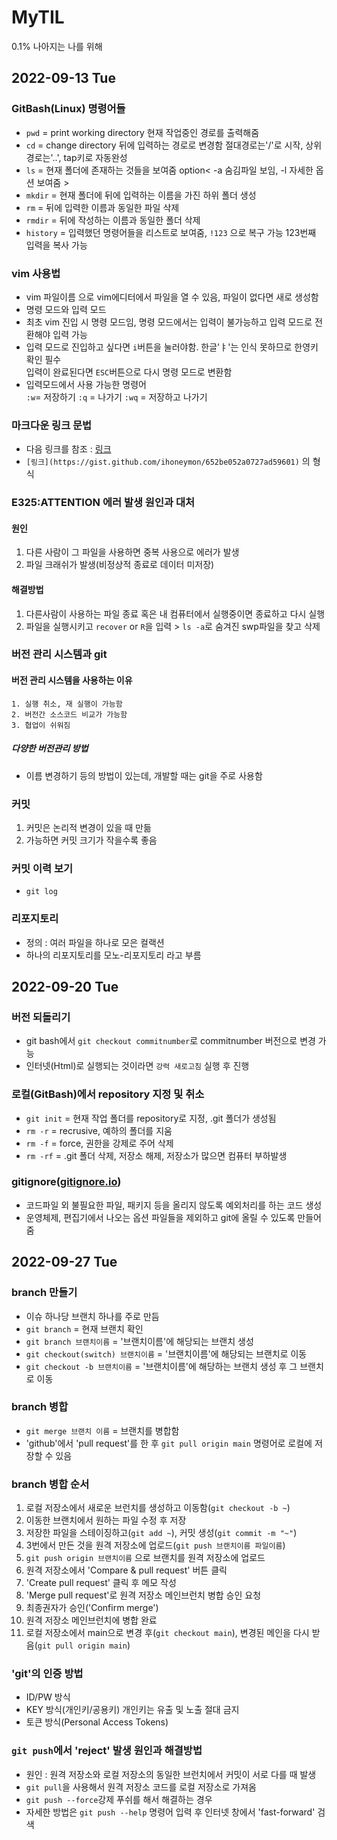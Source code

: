 # MyTIL

0.1% 나아지는 나를 위해

## 2022-09-13 Tue

### GitBash(Linux) 명령어들

- `pwd` = print working directory 현재 작업중인 경로를 출력해줌
- `cd` = change directory 뒤에 입력하는 경로로 변경함 절대경로는'/'로 시작, 상위경로는'..', tap키로 자동완성
- `ls` = 현재 폴더에 존재하는 것들을 보여줌 option< -a 숨김파일 보임, -l 자세한 옵션 보여줌 >
- `mkdir` = 현재 폴더에 뒤에 입력하는 이름을 가진 하위 폴더 생성
- `rm` = 뒤에 입력한 이름과 동일한 파일 삭제
- `rmdir` = 뒤에 작성하는 이름과 동일한 폴더 삭제
- `history` = 입력했던 명령어들을 리스트로 보여줌, `!123` 으로 복구 가능 123번째 입력을 복사 가능

### vim 사용법

- vim 파일이름 으로 vim에디터에서 파일을 열 수 있음, 파일이 없다면 새로 생성함
- 명령 모드와 입력 모드
- 최초 vim 진입 시 명령 모드임, 명령 모드에서는 입력이 불가능하고 입력 모드로 전환해야 입력 가능
- 입력 모드로 진입하고 싶다면 `i`버튼을 눌러야함. 한글'ㅑ'는 인식 못하므로 한영키 확인 필수  
  입력이 완료된다면 `ESC`버튼으로 다시 명령 모드로 변환함
- 입력모드에서 사용 가능한 명령어  
  `:w`= 저장하기 `:q` = 나가기 `:wq` = 저장하고 나가기

### 마크다운 링크 문법

- 다음 링크를 참조 : [링크](https://gist.github.com/ihoneymon/652be052a0727ad59601)
- `[링크](https://gist.github.com/ihoneymon/652be052a0727ad59601)` 의 형식

### E325:ATTENTION 에러 발생 원인과 대처

#### 원인

1. 다른 사람이 그 파일을 사용하면 중복 사용으로 에러가 발생
2. 파일 크래쉬가 발생(비정상적 종료로 데이터 미저장)

#### 해결방법

1. 다른사람이 사용하는 파일 종료 혹은 내 컴퓨터에서 실행중이면 종료하고 다시 실행
2. 파일을 실행시키고 `recover` or `R`을 입력 > `ls -a`로 숨겨진 swp파일을 찾고 삭제

### 버전 관리 시스템과 git

#### 버전 관리 시스템을 사용하는 이유

    1. 실행 취소, 재 실행이 가능함
    2. 버전간 소스코드 비교가 가능함
    3. 협업이 쉬워짐

##### 다양한 버전관리 방법

- 이름 변경하기 등의 방법이 있는데, 개발할 때는 git을 주로 사용함

### 커밋

1. 커밋은 논리적 변경이 있을 때 만듦
2. 가능하면 커밋 크기가 작을수록 좋음

### 커밋 이력 보기

- `git log`

### 리포지토리

- 정의 : 여러 파일을 하나로 모은 컬랙션
- 하나의 리포지토리를 모노-리포지토리 라고 부름

## 2022-09-20 Tue

### 버전 되돌리기

- git bash에서 `git checkout commitnumber`로 commitnumber 버전으로 변경 가능
- 인터넷(Html)로 실행되는 것이라면 `강력 새로고침` 실행 후 진행

### 로컬(GitBash)에서 repository 지정 및 취소

- `git init` = 현재 작업 폴더를 repository로 지정, .git 폴더가 생성됨
- `rm -r` = recrusive, 예하의 폴더를 지움
- `rm -f` = force, 권한을 강제로 주어 삭제
- `rm -rf` = .git 폴더 삭제, 저장소 해제, 저장소가 많으면 컴퓨터 부하발생

### gitignore([gitignore.io](https://www.toptal.com/developers/gitignore))

- 코드파일 외 불필요한 파일, 패키지 등을 올리지 않도록 예외처리를 하는 코드 생성
- 운영체제, 편집기에서 나오는 옵션 파일들을 제외하고 git에 올릴 수 있도록 만들어줌

## 2022-09-27 Tue

### branch 만들기

- 이슈 하나당 브랜치 하나를 주로 만듬
- `git branch` = 현재 브랜치 확인
- `git branch 브랜치이름` = '브랜치이름'에 해당되는 브랜치 생성
- `git checkout(switch) 브랜치이름` = '브랜치이름'에 해당되는 브랜치로 이동
- `git checkout -b 브랜치이름` = '브랜치이름'에 해당하는 브랜치 생성 후 그 브랜치로 이동

### branch 병합

- `git merge 브랜치 이름` = 브랜치를 병합함
- 'github'에서 'pull request'를 한 후 `git pull origin main` 명령어로 로컬에 저장할 수 있음

### branch 병합 순서

1. 로컬 저장소에서 새로운 브런치를 생성하고 이동함(`git checkout -b ~`)
2. 이동한 브랜치에서 원하는 파일 수정 후 저장
3. 저장한 파일을 스테이징하고(`git add ~`), 커밋 생성(`git commit -m "~"`)
4. 3번에서 만든 것을 원격 저장소에 업로드(`git push 브랜치이름 파일이름`)
5. `git push origin 브랜치이름` 으로 브랜치를 원격 저장소에 업로드
6. 원격 저장소에서 'Compare & pull request' 버튼 클릭
7. 'Create pull request' 클릭 후 메모 작성
8. 'Merge pull request'로 원격 저장소 메인브런치 병합 승인 요청
9. 최종권자가 승인('Confirm merge')
10. 원격 저장소 메인브런치에 병합 완료
11. 로컬 저장소에서 main으로 변경 후(`git checkout main`), 변경된 메인을 다시 받음(`git pull origin main`)

### 'git'의 인증 방법

- ID/PW 방식
- KEY 방식(개인키/공용키) 개인키는 유출 및 노출 절대 금지
- 토큰 방식(Personal Access Tokens)

### `git push`에서 'reject' 발생 원인과 해결방법

- 원인 : 원격 저장소와 로컬 저장소의 동일한 브런치에서 커밋이 서로 다를 때 발생
- `git pull`을 사용해서 원격 저장소 코드를 로컬 저장소로 가져옴
- `git push --force`강제 푸쉬를 해서 해결하는 경우
- 자세한 방법은 `git push --help` 명령어 입력 후 인터넷 창에서 'fast-forward' 검색
